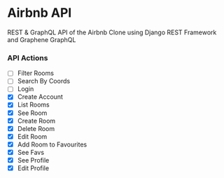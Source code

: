 # Airbnb API

REST & GraphQL API of the Airbnb Clone using Django REST Framework and Graphene GraphQL

### API Actions

- [ ] Filter Rooms
- [ ] Search By Coords
- [ ] Login
- [x] Create Account
- [x] List Rooms
- [x] See Room
- [x] Create Room
- [x] Delete Room
- [x] Edit Room
- [x] Add Room to Favourites
- [x] See Favs
- [x] See Profile
- [x] Edit Profile
